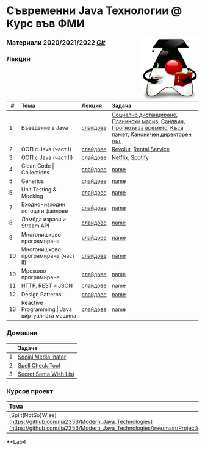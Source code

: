 # Съвременни Java Технологии @ Курс във ФМИ
[<img src="Java_Duke_learning.png" width="150" align="right"/>](Java_Duke_learning.png)

### Материали 2020/2021/2022 [***Git***](https://github.com/fmi/java-course)
<!-- [***Грейдър***](https://codepost.io/student/MJT2022/Winter%202021%2F2022/) -->

### Лекции 
| # | Тема | Лекция | Задача |
| - | :--- | :----- | :----- |
| 1 | Въведение в Java | [слайдове](https://fmi.github.io/java-course/01-intro-to-java/lecture/slides.html) | [Социално дистанциране](https://github.com/lia2353/Modern_Java_Technologies/tree/main/Lab1/01-social-distancing), [Планински масив](https://github.com/lia2353/Modern_Java_Technologies/tree/main/Lab1/01-array-analyzer), [Сандвич](https://github.com/lia2353/Modern_Java_Technologies/tree/main/Lab1/02-sandwich), [Прогноза за времето](https://github.com/lia2353/Modern_Java_Technologies/tree/main/Lab1/02-weather-forecaster), [Къса памет](https://github.com/lia2353/Modern_Java_Technologies/tree/main/Lab1/03-remembrall), [Каноничен директорен път](https://github.com/lia2353/Modern_Java_Technologies/tree/main/Lab1/03-path-canonizer)|
| 2 | ООП с Java (част I) | [слайдове](https://fmi.github.io/java-course/02-oop-in-java-i/lecture/slides.html) | [Revolut](https://github.com/lia2353/Modern_Java_Technologies/tree/main/Lab2/Revolut), [Rental Service](https://github.com/lia2353/Modern_Java_Technologies/tree/main/Lab2/RentalService) |
| 3 | ООП с Java (част II) | [слайдове](https://fmi.github.io/java-course/03-oop-in-java-ii/lecture/slides.html) | [Netflix](https://github.com/lia2353/Modern_Java_Technologies/tree/main/Lab3/Netflix), [Spotify](https://github.com/lia2353/Modern_Java_Technologies/tree/main/Lab3/Spotify) |
| 4 | Clean Code \| Collections | [слайдове](https://fmi.github.io/java-course/04-clean-code-collections/lecture/slides.html) | [name](https://github.com/lia2353/Modern_Java_Technologies) |
| 5 | Generics | [слайдове](https://fmi.github.io/java-course/05-generics/lecture/slides.html) |[name](https://github.com/lia2353/Modern_Java_Technologies) |
| 6 | Unit Testing & Mocking | [слайдове](https://fmi.github.io/java-course/06-unit-testing-and-mocking/lecture/slides.html) | [name](https://github.com/lia2353/Modern_Java_Technologies) |
| 7 | Входно-изходни потоци и файлове | [слайдове](https://fmi.github.io/java-course/07-io-streams-and-files/lecture/slides.html) | [name](https://github.com/lia2353/Modern_Java_Technologies) |
| 8 | Ламбда изрази и Stream API | [слайдове](https://fmi.github.io/java-course/08-lambdas-and-stream-api/lecture/slides.html) | [name](https://github.com/lia2353/Modern_Java_Technologies) |
| 9 | Многонишково програмиране | [слайдове](https://fmi.github.io/java-course/09-threads/lecture/slides.html) | [name](https://github.com/lia2353/Modern_Java_Technologies) |
| 10 | Многонишково програмиране (част II) | [слайдове](https://fmi.github.io/java-course/10-network/lecture/slides.html) | [name](https://github.com/lia2353/Modern_Java_Technologies) |
| 10 | Мрежово програмиране | [слайдове](https://fmi.github.io/java-course/10-network/lecture/slides.html#19) | [name](https://github.com/lia2353/Modern_Java_Technologies) |
| 11 | HTTP, REST и JSON | [слайдове](https://fmi.github.io/java-course/11-http-rest/lecture/slides.html) | [name](https://github.com/lia2353/Modern_Java_Technologies) |
| 12 | Design Patterns | [слайдове](https://fmi.github.io/java-course/12-design-patterns/lecture/slides.html) | [name](https://github.com/lia2353/Modern_Java_Technologies) |
| 13 | Reactive Programming \| Java виртуалната машина | [слайдове](https://fmi.github.io/java-course/13-reactive-jvm/lecture/slides.html) | [name](https://github.com/lia2353/Modern_Java_Technologies) |


### Домашни
|   | Задача | 
| - | :--- | 
| 1 | [Social Media Inator](https://github.com/lia2353/Modern_Java_Technologies) |
| 2 | [Spell Check Tool](https://github.com/lia2353/Modern_Java_Technologiesd) |
| 3 | [Secret Santa Wish List](https://github.com/lia2353/Modern_Java_Technologies) |

### Курсов проект
| Тема |
| :--- |
| [Split(NotSo)Wise](https://github.com/lia2353/Modern_Java_Technologies](https://github.com/lia2353/Modern_Java_Technologies/tree/main/Project) |
    

**Lab4
